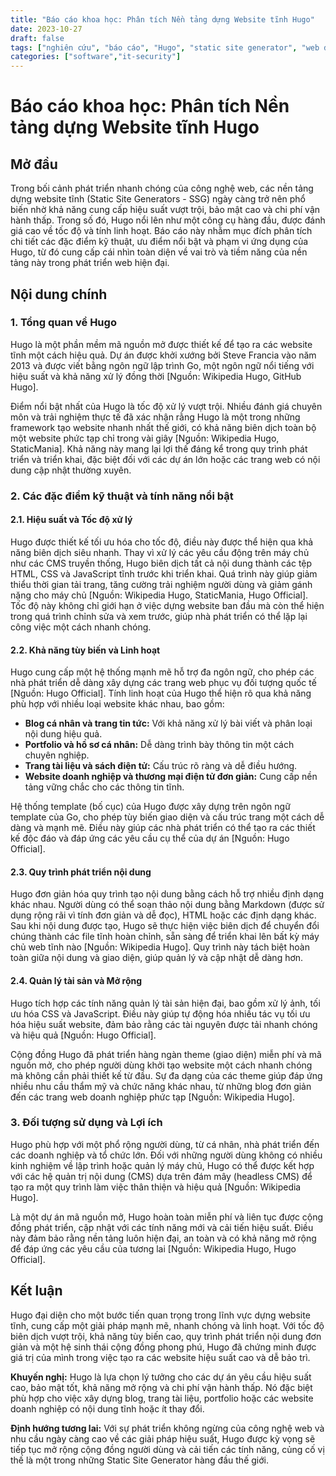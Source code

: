 ```yaml
---
title: "Báo cáo khoa học: Phân tích Nền tảng dựng Website tĩnh Hugo"
date: 2023-10-27
draft: false
tags: ["nghiên cứu", "báo cáo", "Hugo", "static site generator", "web development"]
categories: ["software","it-security"]
---
```


# Báo cáo khoa học: Phân tích Nền tảng dựng Website tĩnh Hugo

## Mở đầu

Trong bối cảnh phát triển nhanh chóng của công nghệ web, các nền tảng dựng website tĩnh (Static Site Generators - SSG) ngày càng trở nên phổ biến nhờ khả năng cung cấp hiệu suất vượt trội, bảo mật cao và chi phí vận hành thấp. Trong số đó, Hugo nổi lên như một công cụ hàng đầu, được đánh giá cao về tốc độ và tính linh hoạt. Báo cáo này nhằm mục đích phân tích chi tiết các đặc điểm kỹ thuật, ưu điểm nổi bật và phạm vi ứng dụng của Hugo, từ đó cung cấp cái nhìn toàn diện về vai trò và tiềm năng của nền tảng này trong phát triển web hiện đại.

## Nội dung chính

### 1. Tổng quan về Hugo

Hugo là một phần mềm mã nguồn mở được thiết kế để tạo ra các website tĩnh một cách hiệu quả. Dự án được khởi xướng bởi Steve Francia vào năm 2013 và được viết bằng ngôn ngữ lập trình Go, một ngôn ngữ nổi tiếng với hiệu suất và khả năng xử lý đồng thời [Nguồn: Wikipedia Hugo, GitHub Hugo].

Điểm nổi bật nhất của Hugo là tốc độ xử lý vượt trội. Nhiều đánh giá chuyên môn và trải nghiệm thực tế đã xác nhận rằng Hugo là một trong những framework tạo website nhanh nhất thế giới, có khả năng biên dịch toàn bộ một website phức tạp chỉ trong vài giây [Nguồn: Wikipedia Hugo, StaticMania]. Khả năng này mang lại lợi thế đáng kể trong quy trình phát triển và triển khai, đặc biệt đối với các dự án lớn hoặc các trang web có nội dung cập nhật thường xuyên.

### 2. Các đặc điểm kỹ thuật và tính năng nổi bật

#### 2.1. Hiệu suất và Tốc độ xử lý

Hugo được thiết kế tối ưu hóa cho tốc độ, điều này được thể hiện qua khả năng biên dịch siêu nhanh. Thay vì xử lý các yêu cầu động trên máy chủ như các CMS truyền thống, Hugo biên dịch tất cả nội dung thành các tệp HTML, CSS và JavaScript tĩnh trước khi triển khai. Quá trình này giúp giảm thiểu thời gian tải trang, tăng cường trải nghiệm người dùng và giảm gánh nặng cho máy chủ [Nguồn: Wikipedia Hugo, StaticMania, Hugo Official]. Tốc độ này không chỉ giới hạn ở việc dựng website ban đầu mà còn thể hiện trong quá trình chỉnh sửa và xem trước, giúp nhà phát triển có thể lặp lại công việc một cách nhanh chóng.

#### 2.2. Khả năng tùy biến và Linh hoạt

Hugo cung cấp một hệ thống mạnh mẽ hỗ trợ đa ngôn ngữ, cho phép các nhà phát triển dễ dàng xây dựng các trang web phục vụ đối tượng quốc tế [Nguồn: Hugo Official]. Tính linh hoạt của Hugo thể hiện rõ qua khả năng phù hợp với nhiều loại website khác nhau, bao gồm:
*   **Blog cá nhân và trang tin tức:** Với khả năng xử lý bài viết và phân loại nội dung hiệu quả.
*   **Portfolio và hồ sơ cá nhân:** Dễ dàng trình bày thông tin một cách chuyên nghiệp.
*   **Trang tài liệu và sách điện tử:** Cấu trúc rõ ràng và dễ điều hướng.
*   **Website doanh nghiệp và thương mại điện tử đơn giản:** Cung cấp nền tảng vững chắc cho các thông tin tĩnh.

Hệ thống template (bố cục) của Hugo được xây dựng trên ngôn ngữ template của Go, cho phép tùy biến giao diện và cấu trúc trang một cách dễ dàng và mạnh mẽ. Điều này giúp các nhà phát triển có thể tạo ra các thiết kế độc đáo và đáp ứng các yêu cầu cụ thể của dự án [Nguồn: Hugo Official].

#### 2.3. Quy trình phát triển nội dung

Hugo đơn giản hóa quy trình tạo nội dung bằng cách hỗ trợ nhiều định dạng khác nhau. Người dùng có thể soạn thảo nội dung bằng Markdown (được sử dụng rộng rãi vì tính đơn giản và dễ đọc), HTML hoặc các định dạng khác. Sau khi nội dung được tạo, Hugo sẽ thực hiện việc biên dịch để chuyển đổi chúng thành các file tĩnh hoàn chỉnh, sẵn sàng để triển khai lên bất kỳ máy chủ web tĩnh nào [Nguồn: Wikipedia Hugo]. Quy trình này tách biệt hoàn toàn giữa nội dung và giao diện, giúp quản lý và cập nhật dễ dàng hơn.

#### 2.4. Quản lý tài sản và Mở rộng

Hugo tích hợp các tính năng quản lý tài sản hiện đại, bao gồm xử lý ảnh, tối ưu hóa CSS và JavaScript. Điều này giúp tự động hóa nhiều tác vụ tối ưu hóa hiệu suất website, đảm bảo rằng các tài nguyên được tải nhanh chóng và hiệu quả [Nguồn: Hugo Official].

Cộng đồng Hugo đã phát triển hàng ngàn theme (giao diện) miễn phí và mã nguồn mở, cho phép người dùng khởi tạo website một cách nhanh chóng mà không cần phải thiết kế từ đầu. Sự đa dạng của các theme giúp đáp ứng nhiều nhu cầu thẩm mỹ và chức năng khác nhau, từ những blog đơn giản đến các trang web doanh nghiệp phức tạp [Nguồn: Wikipedia Hugo].

### 3. Đối tượng sử dụng và Lợi ích

Hugo phù hợp với một phổ rộng người dùng, từ cá nhân, nhà phát triển đến các doanh nghiệp và tổ chức lớn. Đối với những người dùng không có nhiều kinh nghiệm về lập trình hoặc quản lý máy chủ, Hugo có thể được kết hợp với các hệ quản trị nội dung (CMS) dựa trên đám mây (headless CMS) để tạo ra một quy trình làm việc thân thiện và hiệu quả [Nguồn: Wikipedia Hugo].

Là một dự án mã nguồn mở, Hugo hoàn toàn miễn phí và liên tục được cộng đồng phát triển, cập nhật với các tính năng mới và cải tiến hiệu suất. Điều này đảm bảo rằng nền tảng luôn hiện đại, an toàn và có khả năng mở rộng để đáp ứng các yêu cầu của tương lai [Nguồn: Wikipedia Hugo, Hugo Official].

## Kết luận

Hugo đại diện cho một bước tiến quan trọng trong lĩnh vực dựng website tĩnh, cung cấp một giải pháp mạnh mẽ, nhanh chóng và linh hoạt. Với tốc độ biên dịch vượt trội, khả năng tùy biến cao, quy trình phát triển nội dung đơn giản và một hệ sinh thái cộng đồng phong phú, Hugo đã chứng minh được giá trị của mình trong việc tạo ra các website hiệu suất cao và dễ bảo trì.

**Khuyến nghị:** Hugo là lựa chọn lý tưởng cho các dự án yêu cầu hiệu suất cao, bảo mật tốt, khả năng mở rộng và chi phí vận hành thấp. Nó đặc biệt phù hợp cho việc xây dựng blog, trang tài liệu, portfolio hoặc các website doanh nghiệp có nội dung tĩnh hoặc ít thay đổi.

**Định hướng tương lai:** Với sự phát triển không ngừng của công nghệ web và nhu cầu ngày càng cao về các giải pháp hiệu suất, Hugo được kỳ vọng sẽ tiếp tục mở rộng cộng đồng người dùng và cải tiến các tính năng, củng cố vị thế là một trong những Static Site Generator hàng đầu thế giới.